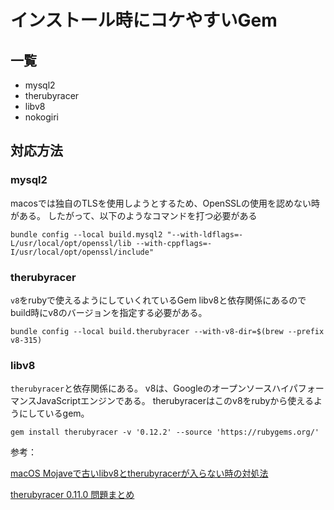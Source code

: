 # インストール時にコケやすいGem
## 一覧
- mysql2
- therubyracer
- libv8
- nokogiri

## 対応方法
### mysql2
macosでは独自のTLSを使用しようとするため、OpenSSLの使用を認めない時がある。
したがって、以下のようなコマンドを打つ必要がある
```linux
bundle config --local build.mysql2 "--with-ldflags=-L/usr/local/opt/openssl/lib --with-cppflags=-I/usr/local/opt/openssl/include"
```

### therubyracer
`v8`をrubyで使えるようにしていくれているGem
libv8と依存関係にあるのでbuild時にv8のバージョンを指定する必要がある。
```linux
bundle config --local build.therubyracer --with-v8-dir=$(brew --prefix v8-315)
```

### libv8
`therubyracer`と依存関係にある。
v8は、GoogleのオープンソースハイパフォーマンスJavaScriptエンジンである。
therubyracerはこのv8をrubyから使えるようにしているgem。

```linux
gem install therubyracer -v '0.12.2' --source 'https://rubygems.org/'
```

参考：

[macOS Mojaveで古いlibv8とtherubyracerが入らない時の対処法](https://qiita.com/shimx/items/32e85093f21e673c7127)

[therubyracer 0.11.0 問題まとめ
](http://suu-g.hateblo.jp/entry/20121222/1356189597)
